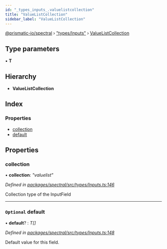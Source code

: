 ```yaml
---
id: "_types_inputs_.valuelistcollection"
title: "ValueListCollection"
sidebar_label: "ValueListCollection"
---
```


[@prismatic-io/spectral](../index.md) › ["types/Inputs"](../modules/_types_inputs_.md) › [ValueListCollection](_types_inputs_.valuelistcollection.md)

## Type parameters

▪ **T**

## Hierarchy

* **ValueListCollection**

## Index

### Properties

* [collection](_types_inputs_.valuelistcollection.md#collection)
* [default](_types_inputs_.valuelistcollection.md#optional-default)

## Properties

###  collection

• **collection**: *"valuelist"*

*Defined in [packages/spectral/src/types/Inputs.ts:146](https://github.com/prismatic-io/spectral/blob/v8.1.0/packages/spectral/src/types/Inputs.ts#L146)*

Collection type of the InputField

___

### `Optional` default

• **default**? : *T[]*

*Defined in [packages/spectral/src/types/Inputs.ts:148](https://github.com/prismatic-io/spectral/blob/v8.1.0/packages/spectral/src/types/Inputs.ts#L148)*

Default value for this field.
